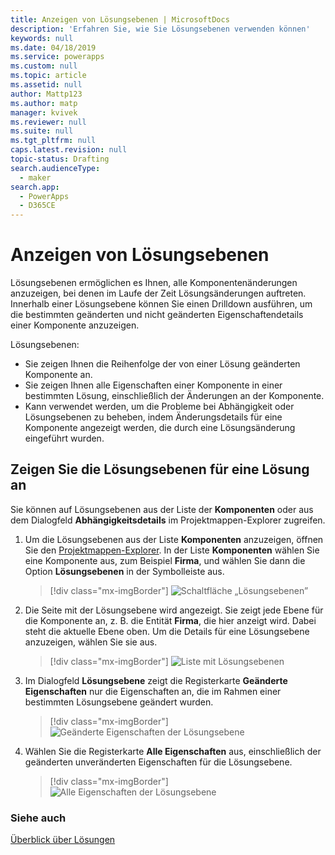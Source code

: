 ```yaml
---
title: Anzeigen von Lösungsebenen | MicrosoftDocs
description: 'Erfahren Sie, wie Sie Lösungsebenen verwenden können'
keywords: null
ms.date: 04/18/2019
ms.service: powerapps
ms.custom: null
ms.topic: article
ms.assetid: null
author: Mattp123
ms.author: matp
manager: kvivek
ms.reviewer: null
ms.suite: null
ms.tgt_pltfrm: null
caps.latest.revision: null
topic-status: Drafting
search.audienceType:
  - maker
search.app:
  - PowerApps
  - D365CE
---
```


<!--note from editor: Best practice is that H1 title and title in metadata are different.    -->

# <a name="view-solution-layers"></a>Anzeigen von Lösungsebenen
Lösungsebenen ermöglichen es Ihnen, alle Komponentenänderungen anzuzeigen, bei denen im Laufe der Zeit Lösungsänderungen auftreten. Innerhalb einer Lösungsebene können Sie einen Drilldown ausführen, um die bestimmten geänderten und nicht geänderten Eigenschaftendetails einer Komponente anzuzeigen. 

Lösungsebenen: 
-   Sie zeigen Ihnen die Reihenfolge der von einer Lösung geänderten Komponente an. 
-   Sie zeigen Ihnen alle Eigenschaften einer Komponente in einer bestimmten Lösung, einschließlich der Änderungen an der Komponente. 
-   Kann verwendet werden, um die Probleme bei Abhängigkeit oder Lösungsebenen zu beheben, indem Änderungsdetails für eine Komponente angezeigt werden, die durch eine Lösungsänderung eingeführt wurden.

## <a name="view-the-solution-layers-for-a-component"></a>Zeigen Sie die Lösungsebenen für eine Lösung an
Sie können auf Lösungsebenen aus der Liste der **Komponenten** oder aus dem Dialogfeld **Abhängigkeitsdetails** im Projektmappen-Explorer zugreifen. 

<!--note from editor: In step 2 below, does the page display a name at top? If so, use the same capitalization in text. -->

1. Um die Lösungsebenen aus der Liste **Komponenten** anzuzeigen, öffnen Sie den [Projektmappen-Explorer](../model-driven-apps/advanced-navigation.md#solution-explorer). In der Liste **Komponenten** wählen Sie eine Komponente aus, zum Beispiel **Firma**, und wählen Sie dann die Option **Lösungsebenen** in der Symbolleiste aus. 

   > [!div class="mx-imgBorder"] 
   > ![Schaltfläche „Lösungsebenen”](media/solution-layers-toolbar.png "Schaltfläche „Lösungsebenen”")

2. Die Seite mit der Lösungsebene wird angezeigt. Sie zeigt jede Ebene für die Komponente an, z. B. die Entität **Firma**, die hier anzeigt wird. Dabei steht die aktuelle Ebene oben. Um die Details für eine Lösungsebene anzuzeigen, wählen Sie sie aus. 

   > [!div class="mx-imgBorder"] 
   > ![Liste mit Lösungsebenen](media/solution-layers-list.png "Liste mit Lösungsebenen")

3. Im Dialogfeld **Lösungsebene** zeigt die Registerkarte **Geänderte Eigenschaften** nur die Eigenschaften an, die im Rahmen einer bestimmten Lösungsebene geändert wurden. 

   > [!div class="mx-imgBorder"] 
   > ![Geänderte Eigenschaften der Lösungsebene](media/solution-layers-change-prop.png "Geänderte Eigenschaften der Lösungsebene")

4. Wählen Sie die Registerkarte **Alle Eigenschaften** aus, einschließlich der geänderten unveränderten Eigenschaften für die Lösungsebene. 

   > [!div class="mx-imgBorder"] 
   > ![Alle Eigenschaften der Lösungsebene](media/solution-layers-all-prop.png "Alle Eigenschaften der Lösungsebene")

### <a name="see-also"></a>Siehe auch
[Überblick über Lösungen](solutions-overview.md)
